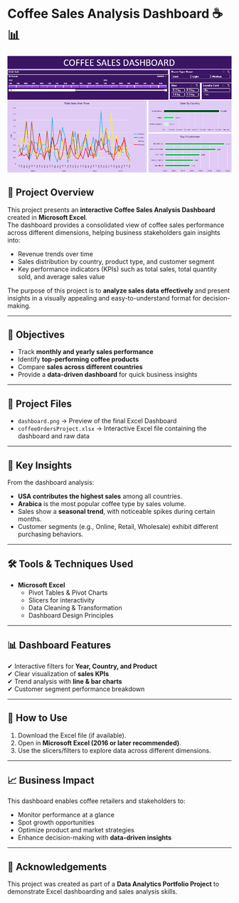 # Coffee Sales Analysis Dashboard ☕📊

![Dashboard Preview](./Dashboard.png)

## 📌 Project Overview  
This project presents an **interactive Coffee Sales Analysis Dashboard** created in **Microsoft Excel**.  
The dashboard provides a consolidated view of coffee sales performance across different dimensions, helping business stakeholders gain insights into:  

- Revenue trends over time  
- Sales distribution by country, product type, and customer segment  
- Key performance indicators (KPIs) such as total sales, total quantity sold, and average sales value  

The purpose of this project is to **analyze sales data effectively** and present insights in a visually appealing and easy-to-understand format for decision-making.  

---

## 🎯 Objectives  
- Track **monthly and yearly sales performance**  
- Identify **top-performing coffee products**  
- Compare **sales across different countries**  
- Provide a **data-driven dashboard** for quick business insights  

---

## 📂 Project Files  
- `dashboard.png` → Preview of the final Excel Dashboard  
- `coffeeOrdersProject.xlsx` → Interactive Excel file containing the dashboard and raw data  

---

## 🔑 Key Insights  
From the dashboard analysis:  
- **USA contributes the highest sales** among all countries.  
- **Arabica** is the most popular coffee type by sales volume.  
- Sales show a **seasonal trend**, with noticeable spikes during certain months.  
- Customer segments (e.g., Online, Retail, Wholesale) exhibit different purchasing behaviors.  

---

## 🛠 Tools & Techniques Used  
- **Microsoft Excel**  
  - Pivot Tables & Pivot Charts  
  - Slicers for interactivity  
  - Data Cleaning & Transformation  
  - Dashboard Design Principles  

---

## 📊 Dashboard Features  
✔ Interactive filters for **Year, Country, and Product**  
✔ Clear visualization of **sales KPIs**  
✔ Trend analysis with **line & bar charts**  
✔ Customer segment performance breakdown  

---

## 🚀 How to Use  
1. Download the Excel file (if available).  
2. Open in **Microsoft Excel (2016 or later recommended)**.  
3. Use the slicers/filters to explore data across different dimensions.  

---

## 📈 Business Impact  
This dashboard enables coffee retailers and stakeholders to:  
- Monitor performance at a glance  
- Spot growth opportunities  
- Optimize product and market strategies  
- Enhance decision-making with **data-driven insights**  

---

## 🙌 Acknowledgements  
This project was created as part of a **Data Analytics Portfolio Project** to demonstrate Excel dashboarding and sales analysis skills.  
